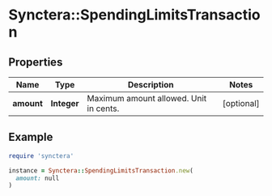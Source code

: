 # Synctera::SpendingLimitsTransaction

## Properties

| Name | Type | Description | Notes |
| ---- | ---- | ----------- | ----- |
| **amount** | **Integer** | Maximum amount allowed. Unit in cents. | [optional] |

## Example

```ruby
require 'synctera'

instance = Synctera::SpendingLimitsTransaction.new(
  amount: null
)
```

